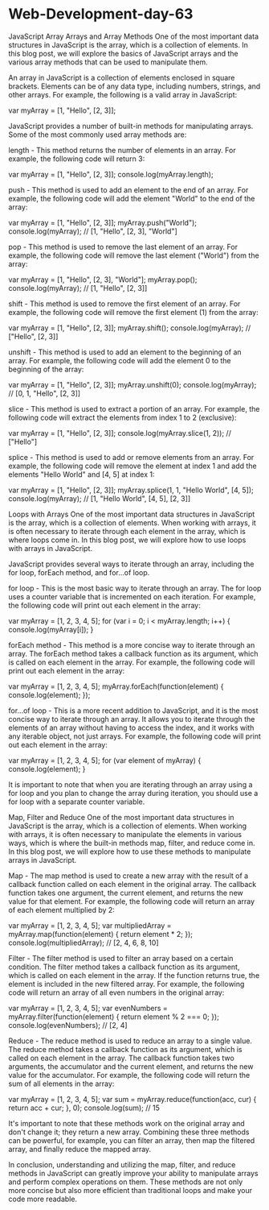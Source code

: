 # Web-Development-day-63
JavaScript Array
Arrays and Array Methods
One of the most important data structures in JavaScript is the array, which is a collection of elements. In this blog post, we will explore the basics of JavaScript arrays and the various array methods that can be used to manipulate them.

An array in JavaScript is a collection of elements enclosed in square brackets. Elements can be of any data type, including numbers, strings, and other arrays. For example, the following is a valid array in JavaScript:

var myArray = [1, "Hello", [2, 3]];

JavaScript provides a number of built-in methods for manipulating arrays. Some of the most commonly used array methods are:

length - This method returns the number of elements in an array. For example, the following code will return 3:

var myArray = [1, "Hello", [2, 3]];
console.log(myArray.length);

push - This method is used to add an element to the end of an array. For example, the following code will add the element "World" to the end of the array:

var myArray = [1, "Hello", [2, 3]];
myArray.push("World");
console.log(myArray); // [1, "Hello", [2, 3], "World"]

pop - This method is used to remove the last element of an array. For example, the following code will remove the last element ("World") from the array:

var myArray = [1, "Hello", [2, 3], "World"];
myArray.pop();
console.log(myArray); // [1, "Hello", [2, 3]]

shift - This method is used to remove the first element of an array. For example, the following code will remove the first element (1) from the array:

var myArray = [1, "Hello", [2, 3]];
myArray.shift();
console.log(myArray); // ["Hello", [2, 3]]

unshift - This method is used to add an element to the beginning of an array. For example, the following code will add the element 0 to the beginning of the array:

var myArray = [1, "Hello", [2, 3]];
myArray.unshift(0);
console.log(myArray); // [0, 1, "Hello", [2, 3]]

slice - This method is used to extract a portion of an array. For example, the following code will extract the elements from index 1 to 2 (exclusive):

var myArray = [1, "Hello", [2, 3]];
console.log(myArray.slice(1, 2)); // ["Hello"]

splice - This method is used to add or remove elements from an array. For example, the following code will remove the element at index 1 and add the elements "Hello World" and [4, 5] at index 1:

var myArray = [1, "Hello", [2, 3]];
myArray.splice(1, 1, "Hello World", [4, 5]);
console.log(myArray); // [1, "Hello World", [4, 5], [2, 3]]

Loops with Arrays
One of the most important data structures in JavaScript is the array, which is a collection of elements. When working with arrays, it is often necessary to iterate through each element in the array, which is where loops come in. In this blog post, we will explore how to use loops with arrays in JavaScript.

JavaScript provides several ways to iterate through an array, including the for loop, forEach method, and for...of loop.

for loop - This is the most basic way to iterate through an array. The for loop uses a counter variable that is incremented on each iteration. For example, the following code will print out each element in the array:

var myArray = [1, 2, 3, 4, 5];
for (var i = 0; i < myArray.length; i++) {
    console.log(myArray[i]);
}

forEach method - This method is a more concise way to iterate through an array. The forEach method takes a callback function as its argument, which is called on each element in the array. For example, the following code will print out each element in the array:

var myArray = [1, 2, 3, 4, 5];
myArray.forEach(function(element) {
    console.log(element);
});

for...of loop - This is a more recent addition to JavaScript, and it is the most concise way to iterate through an array. It allows you to iterate through the elements of an array without having to access the index, and it works with any iterable object, not just arrays. For example, the following code will print out each element in the array:

var myArray = [1, 2, 3, 4, 5];
for (var element of myArray) {
    console.log(element);
}

It is important to note that when you are iterating through an array using a for loop and you plan to change the array during iteration, you should use a for loop with a separate counter variable.


Map, Filter and Reduce
One of the most important data structures in JavaScript is the array, which is a collection of elements. When working with arrays, it is often necessary to manipulate the elements in various ways, which is where the built-in methods map, filter, and reduce come in. In this blog post, we will explore how to use these methods to manipulate arrays in JavaScript.

Map - The map method is used to create a new array with the result of a callback function called on each element in the original array. The callback function takes one argument, the current element, and returns the new value for that element. For example, the following code will return an array of each element multiplied by 2:

var myArray = [1, 2, 3, 4, 5];
var multipliedArray = myArray.map(function(element) {
    return element * 2;
});
console.log(multipliedArray); // [2, 4, 6, 8, 10]

Filter - The filter method is used to filter an array based on a certain condition. The filter method takes a callback function as its argument, which is called on each element in the array. If the function returns true, the element is included in the new filtered array. For example, the following code will return an array of all even numbers in the original array:

var myArray = [1, 2, 3, 4, 5];
var evenNumbers = myArray.filter(function(element) {
    return element % 2 === 0;
});
console.log(evenNumbers); // [2, 4]

Reduce - The reduce method is used to reduce an array to a single value. The reduce method takes a callback function as its argument, which is called on each element in the array. The callback function takes two arguments, the accumulator and the current element, and returns the new value for the accumulator. For example, the following code will return the sum of all elements in the array:

var myArray = [1, 2, 3, 4, 5];
var sum = myArray.reduce(function(acc, cur) {
    return acc + cur;
}, 0);
console.log(sum); // 15

It's important to note that these methods work on the original array and don't change it; they return a new array. Combining these three methods can be powerful, for example, you can filter an array, then map the filtered array, and finally reduce the mapped array.

In conclusion, understanding and utilizing the map, filter, and reduce methods in JavaScript can greatly improve your ability to manipulate arrays and perform complex operations on them. These methods are not only more concise but also more efficient than traditional loops and make your code more readable.
